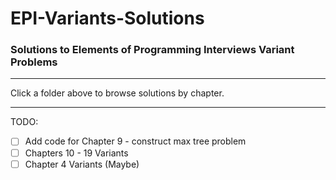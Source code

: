 # EPI-Variants-Solutions

### Solutions to Elements of Programming Interviews Variant Problems

---

Click a folder above to browse solutions by chapter.

---

TODO:
 - [ ] Add code for Chapter 9 - construct max tree problem
 - [ ] Chapters 10 - 19 Variants
 - [ ] Chapter 4 Variants (Maybe)
